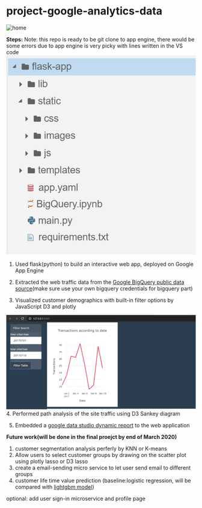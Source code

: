 # project-google-analytics-data
![home](/image/Capture2.PNG)


**Steps:**
Note: this repo is ready to be git clone to app engine, there would be some errors due to app engine is very picky with lines written in the VS code
![appengine](/image/appengine.PNG)

1. Used flask(python) to build an interactive web app,  deployed on Google App Engine

[applink]:https://flask-web-268019.ue.r.appspot.com/

2. Extracted the web traffic data from the [Google BigQuery public data source](https://console.cloud.google.com/marketplace/details/obfuscated-ga360-data/obfuscated-ga360-data?filter=solution-type:dataset&q=Store&id=45f150ac-81d3-4796-9abf-d7a4f98eb4c6)(make sure use your own bigquery credentials for bigquery part)

3. Visualized customer demographics with built-in filter options by JavaScript D3 and plotly

![filter button](/image/Capture.PNG)
4. Performed path analysis of the site traffic using D3 Sankey diagram

5. Embedded a [google data studio dynamic report](https://datastudio.google.com/reporting/14d3bf0f-3b40-4a1c-b38f-f2aae0710b7f) to the web application 


**Future work(will be done in the final proejct by end of March 2020)**
1. customer segmentation analysis perferly by KNN or K-means
2. Allow users to select customer groups by drawing on the scatter plot using plotly lasso or D3 lasso
3. create a email-sending micro service to let user send email to different groups
4. customer life time value prediction (baseline:logistic regression, will be compared with [lightgbm model](https://github.com/chaochaoachao/project-google-analytics-data/blob/master/BigQuery.ipynb))

optional: add user sign-in microservice and profile page

